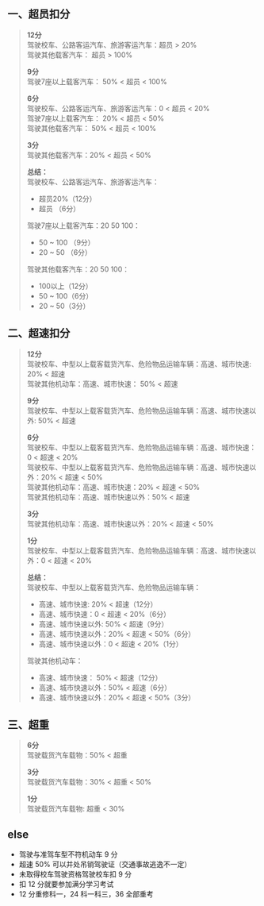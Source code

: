 ## 一、超员扣分

> **12分**  
> 驾驶校车、公路客运汽车、旅游客运汽车：超员 > 20%  
> 驾驶其他载客汽车： 超员 > 100%  
>   
> **9分**  
> 驾驶7座以上载客汽车： 50% < 超员 < 100%  
>   
> **6分**  
> 驾驶校车、公路客运汽车、旅游客运汽车：0 < 超员 < 20%  
> 驾驶7座以上载客汽车： 20% < 超员 < 50%  
> 驾驶其他载客汽车： 50% < 超员 < 100%  
>   
> **3分**  
> 驾驶其他载客汽车：20% < 超员 < 50%  
>   
> **总结：**  
> 驾驶校车、公路客运汽车、旅游客运汽车：  
> - 超员20%（12分）  
> - 超员 （6分）  
>   
> 驾驶7座以上载客汽车：20 50 100：  
> - 50 ~ 100 （9分）  
> - 20 ~ 50 （6分）  
>   
> 驾驶其他载客汽车：20 50 100：  
> - 100以上（12分）  
> - 50 ~ 100（6分）  
> - 20 ~ 50（3分）

  

## 二、超速扣分

> **12分**  
> 驾驶校车、中型以上载客载货汽车、危险物品运输车辆：高速、城市快速: 20% < 超速  
> 驾驶其他机动车：高速、城市快速： 50% < 超速  
>   
> **9分**  
> 驾驶校车、中型以上载客载货汽车、危险物品运输车辆：高速、城市快速以外: 50% < 超速  
>   
> **6分**  
> 驾驶校车、中型以上载客载货汽车、危险物品运输车辆：高速、城市快速：0 < 超速 < 20%  
> 驾驶校车、中型以上载客载货汽车、危险物品运输车辆：高速、城市快速以外：20% < 超速 < 50%  
> 驾驶其他机动车：高速、城市快速：20% < 超速 < 50%  
> 驾驶其他机动车：高速、城市快速以外：50% < 超速  
>   
> **3分**  
> 驾驶其他机动车：高速、城市快速以外：20% < 超速 < 50%  
>   
> **1分**  
> 驾驶校车、中型以上载客载货汽车、危险物品运输车辆：高速、城市快速以外：0 < 超速 < 20%  
>   
> **总结：**  
> 驾驶校车、中型以上载客载货汽车、危险物品运输车辆：  
> - 高速、城市快速: 20% < 超速（12分）  
> - 高速、城市快速：0 < 超速 < 20%（6分）  
> - 高速、城市快速以外: 50% < 超速（9分）  
> - 高速、城市快速以外：20% < 超速 < 50%（6分）  
> - 高速、城市快速以外：0 < 超速 < 20%（1分）  
>   
> 驾驶其他机动车：  
> - 高速、城市快速： 50% < 超速（12分）  
> - 高速、城市快速以外：50% < 超速（6分）  
> - 高速、城市快速以外：20% < 超速 < 50%（3分）

  

## 三、超重

> **6分**  
> 驾驶载货汽车载物：50% < 超重  
>   
> **3分**  
> 驾驶载货汽车载物：30% < 超重 < 50%  
>   
> **1分**  
> 驾驶载货汽车载物: 超重 < 30%


## else
- 驾驶与准驾车型不符机动车 9 分
- 超速 50% 可以并处吊销驾驶证（交通事故逃逸不一定）
- 未取得校车驾驶资格驾驶校车扣 9 分
- 扣 12 分就要参加满分学习考试
- 12 分重修科一，24 科一科三，36 全部重考